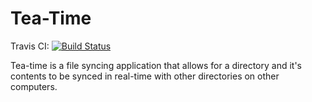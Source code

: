 # Tea-Time

Travis CI: [![Build
Status](https://travis-ci.org/elc1798/teatime.svg?branch=master)](https://travis-ci.org/elc1798/teatime)

Tea-time is a file syncing application that allows for a directory and it's
contents to be synced in real-time with other directories on other computers.
